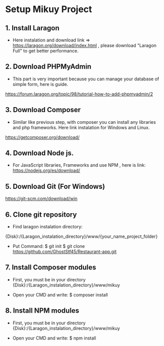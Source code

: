 # Setup Mikuy Project

## 1. Install Laragon

* Here instalation and download link =>  https://laragon.org/download/index.html  , please download "Laragon Full" to get better performance.

## 2. Download PHPMyAdmin

* This part is very important because you can manage your database of simple form, here is guide.

https://forum.laragon.org/topic/98/tutorial-how-to-add-phpmyadmin/2

## 3. Download Composer

* Similar like previous step, with composer you can install any libraries and php frameworks.
Here link instalation for Windows and Linux.

https://getcomposer.org/download/

## 4. Download Node js.

* For JavaScript libraries, Frameworks and use NPM , here is link:
https://nodejs.org/es/download/

## 5. Download Git (For Windows)

https://git-scm.com/download/win

## 6. Clone git repository

* Find laragon instalation directory:

{Disk}:/{Laragon_instalation_directory}/www/{your_name_project_folder}

* Put Command:
$ git init
$ git clone https://github.com/GhostStf45/Restaurant-app.git

## 7. Install Composer modules

* First, you must be in your directory {Disk}:/{Laragon_instalation_directory}/www/mikuy

* Open your CMD and write:
$ composer install

## 8. Install NPM modules
* First, you must be in your directory {Disk}:/{Laragon_instalation_directory}/www/mikuy

* Open your CMD and write:
$ npm install



